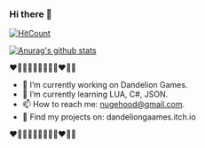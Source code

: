 ### Hi there 👋
[![HitCount](http://hits.dwyl.com/nugehood/nugehood.svg)](http://hits.dwyl.com/nugehood/nugehood)


[![Anurag's github stats](https://github-readme-stats.vercel.app/api?username=nugehood)](https://github.com/anuraghazra/github-readme-stats)


❤️🧡💛💚💙💜🤎🖤🤍♥️🤍🖤

- 🔭 I’m currently working on Dandelion Games.
- 🌱 I’m currently learning LUA, C#, JSON.
- 📫 How to reach me: nugehood@gmail.com.
- 📜 Find my projects on: dandeliongaames.itch.io

❤️🧡💛💚💙💜🤎🖤🤍♥️🤍🖤
